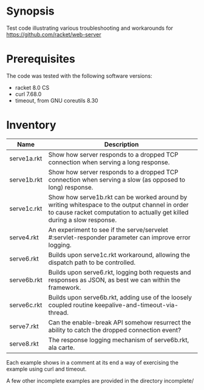 # Synopsis

Test code illustrating various troubleshooting and workarounds for https://github.com/racket/web-server

# Prerequisites

The code was tested with the following software versions:

- racket 8.0 CS
- curl 7.68.0
- timeout, from GNU coreutils 8.30

# Inventory

| Name | Description |
|---|---|
| serve1a.rkt | Show how server responds to a dropped TCP connection when serving a long response. |
| serve1b.rkt | Show how server responds to a dropped TCP connection when serving a slow (as opposed to long) response. |
| serve1c.rkt | Show how serve1b.rkt can be worked around by writing whitespace to the output channel in order to cause racket computation to actually get killed during a slow response. |
| serve4.rkt | An experiment to see if the serve/servelet #:servlet-responder parameter can improve error logging. |
| serve6.rkt | Builds upon serve1c.rkt workaround, allowing the dispatch path to be controlled. |
| serve6b.rkt | Builds upon serve6.rkt, logging both requests and responses as JSON, as best we can within the framework. |
| serve6c.rkt | Builds upon serve6b.rkt, adding use of the loosely coupled routine keepalive-and-timeout-via-thread. |
| serve7.rkt | Can the enable-break API somehow resurrect the ability to catch the dropped connection event? |
| serve8.rkt | The response logging mechanism of serve6b.rkt, ala carte. |

Each example shows in a comment at its end a way of exercising the example using curl and timeout.

A few other incomplete examples are provided in the directory incomplete/

